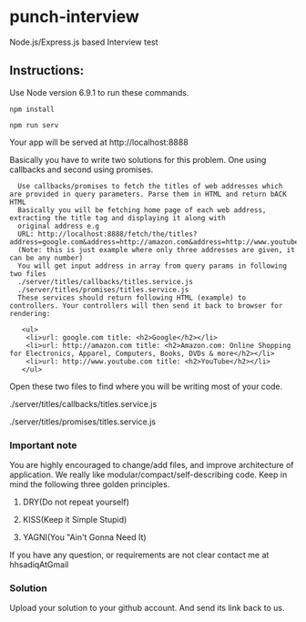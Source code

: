 # punch-interview
Node.js/Express.js based Interview test



## Instructions:
Use Node version 6.9.1 to run these commands.

`npm install`

`npm run serv`

Your app will be served at http://localhost:8888

Basically you have to write two solutions for this problem. One using callbacks and second using promises.

```
  Use callbacks/promises to fetch the titles of web addresses which are provided in query parameters. Parse them in HTML and return bACK HTML
  Basically you will be fetching home page of each web address, extracting the title tag and displaying it along with
  original address e.g
  URL: http://localhost:8888/fetch/the/titles?address=google.com&address=http://amazon.com&address=http://www.youtube.com
  (Note: this is just example where only three addresses are given, it can be any number)
  You will get input address in array from query params in following two files 
  ./server/titles/callbacks/titles.service.js  
  ./server/titles/promises/titles.service.js
  These services should return following HTML (example) to controllers. Your controllers will then send it back to browser for rendering:

   <ul>
    <li>url: google.com title: <h2>Google</h2></li>
    <li>url: http://amazon.com title: <h2>Amazon.com: Online Shopping for Electronics, Apparel, Computers, Books, DVDs & more</h2></li>
    <li>url: http://www.youtube.com title: <h2>YouTube</h2></li>
   </ul>
```

Open these two files to find where you will be writing most of your code. 

./server/titles/callbacks/titles.service.js

./server/titles/promises/titles.service.js


### Important note

You are highly encouraged to change/add files, and improve
architecture of application. We really like modular/compact/self-describing code. Keep in mind the following three golden principles.

1. DRY(Do not repeat yourself)

2. KISS(Keep it Simple Stupid)

3. YAGNI(You "Ain't Gonna Need It)


If you have any question, or requirements are not clear contact me at hhsadiqAtGmail


### Solution

Upload your solution to your github account. And send its link back to us.
